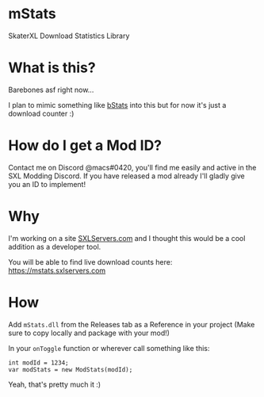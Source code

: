 # mStats
SkaterXL Download Statistics Library

# What is this?

Barebones asf right now...

I plan to mimic something like [bStats](https://bstats.org) into this but for now it's just a download counter :)

# How do I get a Mod ID?

Contact me on Discord @macs#0420, you'll find me easily and active in the SXL Modding Discord. If you have released a mod already I'll gladly give you an ID to implement!

# Why

I'm working on a site [SXLServers.com](https://sxlservers.com) and I thought this would be a cool addition as a developer tool. 

You will be able to find live download counts here: https://mstats.sxlservers.com

# How

Add `mStats.dll` from the Releases tab as a Reference in your project (Make sure to copy locally and package with your mod!)

In your `onToggle` function or wherever call something like this:


```
int modId = 1234;
var modStats = new ModStats(modId);
```

Yeah, that's pretty much it :)
